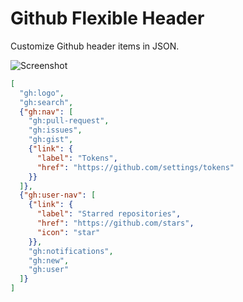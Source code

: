 # Github Flexible Header

Customize Github header items in JSON.

![Screenshot](http://randompaper.co.s3.amazonaws.com/gfh-ss1.png)

```json
[
  "gh:logo",
  "gh:search",
  {"gh:nav": [
    "gh:pull-request",
    "gh:issues",
    "gh:gist",
    {"link": {
      "label": "Tokens",
      "href": "https://github.com/settings/tokens"
    }}
  ]},
  {"gh:user-nav": [
    {"link": {
      "label": "Starred repositories",
      "href": "https://github.com/stars",
      "icon": "star"
    }},
    "gh:notifications",
    "gh:new",
    "gh:user"
  ]}
]
```
